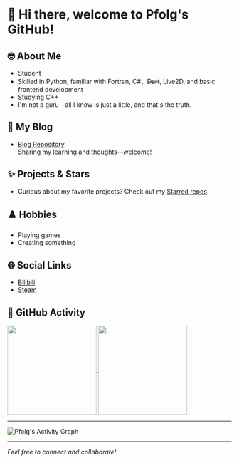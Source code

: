 # 👋 Hi there, welcome to Pfolg's GitHub!

## 🤓 About Me
- Student
- Skilled in Python, familiar with Fortran, C#、~~Dart~~, Live2D, and basic frontend development
- Studying C++
- I'm not a guru—all I know is just a little, and that's the truth.

## 📘 My Blog
- [Blog Repository](https://github.com/Pfolg/PfolgBlog)  
  Sharing my learning and thoughts—welcome!

## ✨ Projects & Stars
+ Curious about my favorite projects? Check out my [Starred repos](https://github.com/Pfolg?tab=stars).

## ♟️ Hobbies
- Playing games
- Creating something

## 🌐 Social Links
- [Bilibili](https://space.bilibili.com/515553532)
- [Steam](https://steamcommunity.com/profiles/76561199677607305/)

## 📅 GitHub Activity

<a href="https://github.com/Pfolg/github-readme-stats">
  <img height=200 align="center" src="https://github-readme-stats.vercel.app/api?username=Pfolg&show_icons=true&border_radius=10&theme=transparent&rank_icon=percentile" />
</a>
<a href="https://github.com/Pfolg/convoychat">
  <img height=200 align="center" src="https://github-readme-stats.vercel.app/api/top-langs?username=Pfolg&layout=compact&langs_count=8&card_width=320&border_radius=10&theme=transparent" />
</a>

---

![Pfolg's Activity Graph](https://github-readme-activity-graph.vercel.app/graph?username=Pfolg&theme=github-compact)

---
_Feel free to connect and collaborate!_
